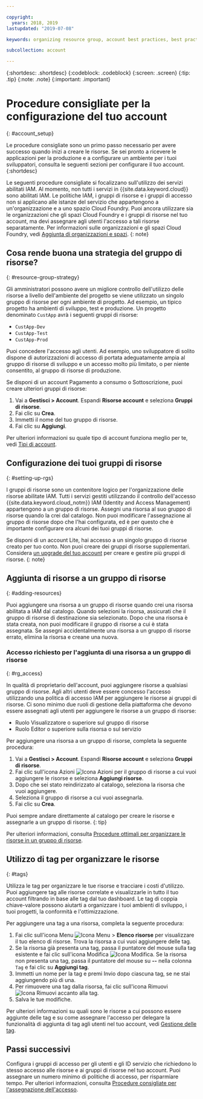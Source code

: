 ```yaml
---

copyright:
  years: 2018, 2019
lastupdated: "2019-07-08"

keywords: organizing resource group, account best practices, best practices account

subcollection: account

---
```


{:shortdesc: .shortdesc}
{:codeblock: .codeblock}
{:screen: .screen}
{:tip: .tip}
{:note: .note}
{:important: .important}


# Procedure consigliate per la configurazione del tuo account
{: #account_setup}

Le procedure consigliate sono un primo passo necessario per avere successo quando inizi a creare le risorse. Se sei pronto a ricevere le applicazioni per la produzione e a configurare un ambiente per i tuoi sviluppatori, consulta le seguenti sezioni per configurare il tuo account.
{:shortdesc}

Le seguenti procedure consigliate si focalizzano sull'utilizzo dei servizi abilitati IAM. Al momento, non tutti i servizi in {{site.data.keyword.cloud}} sono abilitati IAM. Le politiche IAM, i gruppi di risorse e i gruppi di accesso non si applicano alle istanze del servizio che appartengono a un'organizzazione e a uno spazio Cloud Foundry. Puoi ancora utilizzare sia le organizzazioni che gli spazi Cloud Foundry e i gruppi di risorse nel tuo account, ma devi assegnare agli utenti l'accesso a tali risorse separatamente. Per informazioni sulle organizzazioni e gli spazi Cloud Foundry, vedi [Aggiunta di organizzazioni e spazi](/docs/account?topic=account-orgsspacesusers).
{: note}

## Cosa rende buona una strategia del gruppo di risorse?
{: #resource-group-strategy}

Gli amministratori possono avere un migliore controllo dell'utilizzo delle risorse a livello dell'ambiente del progetto se viene utilizzato un singolo gruppo di risorse per ogni ambiente di progetto. Ad esempio, un tipico progetto ha ambienti di sviluppo, test e produzione. Un progetto denominato `CustApp` avrà i seguenti gruppi di risorse:

* `CustApp-Dev`
* `CustApp-Test`
* `CustApp-Prod`

Puoi concedere l'accesso agli utenti. Ad esempio, uno sviluppatore di solito dispone di autorizzazioni di accesso di portata adeguatamente ampia al gruppo di risorse di sviluppo e un accesso molto più limitato, o per niente consentito, al gruppo di risorse di produzione.

Se disponi di un account Pagamento a consumo o Sottoscrizione, puoi creare ulteriori gruppi di risorse:

1. Vai a **Gestisci > Account**. Espandi **Risorse account** e seleziona **Gruppi di risorse**.
3. Fai clic su **Crea**.
4. Immetti il nome del tuo gruppo di risorse.
5. Fai clic su **Aggiungi**.

Per ulteriori informazioni su quale tipo di account funziona meglio per te, vedi [Tipi di account](/docs/account?topic=account-accounts).


## Configurazione dei tuoi gruppi di risorse
{: #setting-up-rgs}

I gruppi di risorse sono un contenitore logico per l'organizzazione delle risorse abilitate IAM. Tutti i servizi gestiti utilizzando il controllo dell'accesso {{site.data.keyword.cloud_notm}} IAM (Identity and Access Management) appartengono a un gruppo di risorse. Assegni una risorsa al suo gruppo di risorse quando la crei dal catalogo. Non puoi modificare l'assegnazione al gruppo di risorse dopo che l'hai configurata, ed è per questo che è importante configurare ora alcuni dei tuoi gruppi di risorse.

Se disponi di un account Lite, hai accesso a un singolo gruppo di risorse creato per tuo conto. Non puoi creare dei gruppi di risorse supplementari. Considera [un upgrade del tuo account](/docs/account?topic=account-upgrading-account) per creare e gestire più gruppi di risorse.
{: note}


## Aggiunta di risorse a un gruppo di risorse
{: #adding-resources}

Puoi aggiungere una risorsa a un gruppo di risorse quando crei una risorsa abilitata a IAM dal catalogo. Quando selezioni la risorsa, assicurati che il gruppo di risorse di destinazione sia selezionato. Dopo che una risorsa è stata creata, non puoi modificare il gruppo di risorse a cui è stata assegnata. Se assegni accidentalmente una risorsa a un gruppo di risorse errato, elimina la risorsa e creane una nuova.

### Accesso richiesto per l'aggiunta di una risorsa a un gruppo di risorse
{: #rg_access}

In qualità di proprietario dell'account, puoi aggiungere risorse a qualsiasi gruppo di risorse. Agli altri utenti deve essere concesso l'accesso utilizzando una politica di accesso IAM per aggiungere le risorse ai gruppi di risorse. Ci sono minimo due ruoli di gestione della piattaforma che devono essere assegnati agli utenti per aggiungere le risorse a un gruppo di risorse:

* Ruolo Visualizzatore o superiore sul gruppo di risorse
* Ruolo Editor o superiore sulla risorsa o sul servizio

Per aggiungere una risorsa a un gruppo di risorse, completa la seguente procedura:

1. Vai a **Gestisci > Account**. Espandi **Risorse account** e seleziona **Gruppi di risorse**.
2. Fai clic sull'icona Azioni ![Icona Azioni](../icons/action-menu-icon.svg) per il gruppo di risorse a cui vuoi aggiungere le risorse e seleziona **Aggiungi risorse**.
3. Dopo che sei stato reindirizzato al catalogo, seleziona la risorsa che vuoi aggiungere.
4. Seleziona il gruppo di risorse a cui vuoi assegnarla.
5. Fai clic su **Crea**.

Puoi sempre andare direttamente al catalogo per creare le risorse e assegnarle a un gruppo di risorse.
{: tip}

Per ulteriori informazioni, consulta [Procedure ottimali per organizzare le risorse in un gruppo di risorse](/docs/resources?topic=resources-bp_resourcegroups).


## Utilizzo di tag per organizzare le risorse
{: #tags}

Utilizza le tag per organizzare le tue risorse e tracciare i costi d'utilizzo. Puoi aggiungere tag alle risorse correlate e visualizzarle in tutto il tuo account filtrando in base alle tag dal tuo dashboard. Le tag di coppia chiave-valore possono aiutarti a organizzare i tuoi ambienti di sviluppo, i tuoi progetti, la conformità e l'ottimizzazione.

Per aggiungere una tag a una risorsa, completa la seguente procedura:

1. Fai clic sull'icona Menu ![Icona Menu](../icons/icon_hamburger.svg) > **Elenco risorse** per visualizzare il tuo elenco di risorse. Trova la risorsa a cui vuoi aggiungere delle tag.
2. Se la risorsa già presenta una tag, passa il puntatore del mouse sulla tag esistente e fai clic sull'icona Modifica ![Icona Modifica](../icons/edit-tagging.svg). Se la risorsa non presenta una tag, passa il puntatore del mouse su **--** nella colonna `Tag` e fai clic su **Aggiungi tag**.
3. Immetti un nome per la tag e premi Invio dopo ciascuna tag, se ne stai aggiungendo più di una.
4. Per rimuovere una tag dalla risorsa, fai clic sull'icona Rimuovi ![Icona Rimuovi](../icons/close-tagging.svg) accanto alla tag.
5. Salva le tue modifiche.

Per ulteriori informazioni su quali sono le risorse a cui possono essere aggiunte delle tag e su come assegnare l'accesso per delegare la funzionalità di aggiunta di tag agli utenti nel tuo account, vedi [Gestione delle tag](/docs/resources?topic=resources-tag).


## Passi successivi

Configura i gruppi di accesso per gli utenti e gli ID servizio che richiedono lo stesso accesso alle risorse e ai gruppi di risorse nel tuo account. Puoi assegnare un numero minimo di politiche di accesso, per risparmiare tempo. Per ulteriori informazioni, consulta [Procedure consigliate per l'assegnazione dell'accesso](/docs/iam?topic=iam-account_setup).
